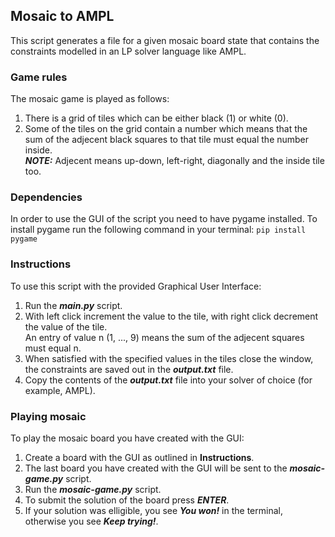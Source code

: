 ## Mosaic to AMPL

This script generates a file for a given mosaic board state that contains the constraints modelled in an LP solver language like AMPL.

### Game rules

The mosaic game is played as follows:

1. There is a grid of tiles which can be either black (1) or white (0).
2. Some of the tiles on the grid contain a number which means that the sum of the adjecent black squares to that tile must equal the number inside. <br />
   ***NOTE:*** Adjecent means up-down, left-right, diagonally and the inside tile too.

### Dependencies

In order to use the GUI of the script you need to have pygame installed.
To install pygame run the following command in your terminal:
`pip install pygame`

### Instructions

To use this script with the provided Graphical User Interface:

1. Run the **_main.py_** script.
2. With left click increment the value to the tile, with right click decrement the value of the tile.<br />
   An entry of value n (1, ..., 9) means the sum of the adjecent squares must equal n.
3. When satisfied with the specified values in the tiles close the window, the constraints are saved out in the **_output.txt_** file.
4. Copy the contents of the **_output.txt_** file into your solver of choice (for example, AMPL).

### Playing mosaic

To play the mosaic board you have created with the GUI:

1. Create a board with the GUI as outlined in **Instructions**.
2. The last board you have created with the GUI will be sent to the **_mosaic-game.py_** script.
3. Run the **_mosaic-game.py_** script.
4. To submit the solution of the board press **_ENTER_**.
5. If your solution was elligible, you see **_You won!_** in the terminal, otherwise you see **_Keep trying!_**.
